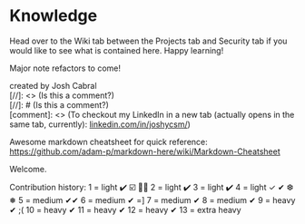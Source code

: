 # Knowledge

Head over to the Wiki tab between the Projects tab and Security tab if you would like to see what is contained here. Happy learning!

Major note refactors to come!

created by Josh Cabral <br>
[//]: <> (Is this a comment?) <br>
[//]: # (Is this a comment?) <br>
[comment]: <> (To checkout my LinkedIn in a new tab (actually opens in the same tab, currently): <a href="https://www.linkedin.com/in/joshycsm/" target="_blank">linkedin.com/in/joshycsm/</a>)

Awesome markdown cheatsheet for quick reference: https://github.com/adam-p/markdown-here/wiki/Markdown-Cheatsheet

Welcome.  

Contribution history:
1 = light ✔️ ☑️ 🎵🎶
2 = light ✔️
3 = light ✔️
4 = light ✓ ✔︎ ❆ ❅
5 = medium ✔︎✔︎
6 = medium ✔︎ =]
7 = medium ✔︎
8 = medium ✔︎
9 = heavy ✔︎ ;(
10 = heavy ✔︎
11 = heavy ✔︎
12 = heavy ✔︎
13 = extra heavy 
